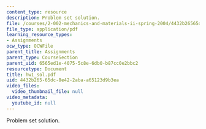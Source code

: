 ```yaml
---
content_type: resource
description: Problem set solution.
file: /courses/2-002-mechanics-and-materials-ii-spring-2004/4432b26565dc8e422abaa65123d9b3ea_hw1_sol.pdf
file_type: application/pdf
learning_resource_types:
- Assignments
ocw_type: OCWFile
parent_title: Assignments
parent_type: CourseSection
parent_uid: 6565ed1e-4075-5c8e-6db0-b87cc0e2bbc2
resourcetype: Document
title: hw1_sol.pdf
uid: 4432b265-65dc-8e42-2aba-a65123d9b3ea
video_files:
  video_thumbnail_file: null
video_metadata:
  youtube_id: null
---
```

Problem set solution.

